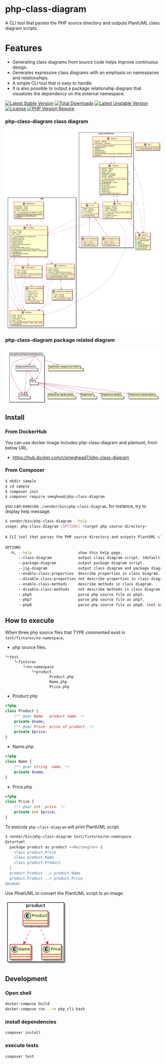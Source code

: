 # php-class-diagram

A CLI tool that parses the PHP source directory and outputs PlantUML class diagram scripts.

# Features

 * Generating class diagrams from source code helps improve continuous design.
 * Generates expressive class diagrams with an emphasis on namespaces and relationships.
 * A simple CLI tool that is easy to handle.
 * It is also possible to output a package relationship diagram that visualizes the dependency on the external namespace.

[![Latest Stable Version](http://poser.pugx.org/smeghead/php-class-diagram/v)](https://packagist.org/packages/smeghead/php-class-diagram) [![Total Downloads](http://poser.pugx.org/smeghead/php-class-diagram/downloads)](https://packagist.org/packages/smeghead/php-class-diagram) [![Latest Unstable Version](http://poser.pugx.org/smeghead/php-class-diagram/v/unstable)](https://packagist.org/packages/smeghead/php-class-diagram) [![License](http://poser.pugx.org/smeghead/php-class-diagram/license)](https://packagist.org/packages/smeghead/php-class-diagram) [![PHP Version Require](http://poser.pugx.org/smeghead/php-class-diagram/require/php)](https://packagist.org/packages/smeghead/php-class-diagram)

### php-class-diagram class diagram

![dogfood class diagram image.](dogfood.png)

### php-class-diagram package related diagram

![dogfood package related diagram image.](dogfood-package.png)

## Install

### From DockerHub

You can use docker image includes php-class-diagram and plantuml, from below URL.

 * https://hub.docker.com/r/smeghead7/php-class-diagram

### From Composer

```bash
$ mkdir sample
$ cd sample
$ composer init
$ composer require smeghead/php-class-diagram
```

you can execute `./vendor/bin/php-class-diagram`.
for instance, try to display help message.

```bash
$ vendor/bin/php-class-diagram --help
usage: php-class-diagram [OPTIONS] <target php source directory>

A CLI tool that parses the PHP source directory and outputs PlantUML class diagram scripts.

OPTIONS
  -h, --help                     show this help page.
      --class-diagram            output class diagram script. (default)
      --package-diagram          output package diagram script.
      --jig-diagram              output class diagram and package diagram script.
      --enable-class-properties  describe properties in class diagram.
      --disable-class-properties not describe properties in class diagram.
      --enable-class-methods     describe methods in class diagram.
      --disable-class-methods    not describe methods in class diagram.
      --php5                     parse php source file as php5.
      --php7                     parse php source file as php7.
      --php8                     parse php source file as php8. (not suppoted)
```

## How to execute

When three php source files that TYPE commented exist in `test/fixtures/no-namespace`,

 * php source files.

```
└─test
    └─fixtures
        └─no-namespace
            └─product
                    Product.php
                    Name.php
                    Price.php
```

 * Product.php
```php
<?php
class Product {
    /** @var Name   product name. */
    private $name;
    /** @var Price  price of product. */
    private $price;
}
```

 * Name.php
```php
<?php
class Name {
    /** @var string  name. */
    private $name;
}
```

 * Price.php
```php
<?php
class Price {
    /** @var int  price. */
    private int $price;
}
```

To execute `php-class-diagram` will print PlantUML script.

```bash
$ vendor/bin/php-class-diagram test/fixtures/no-namespace
@startuml
  package product as product <<Rectangle>> {
    class product.Price
    class product.Name
    class product.Product
  }
  product.Product ..> product.Name
  product.Product ..> product.Price
@enduml
```

Use PlnatUML to convert the PlantUML script to an image.

![PlantUML output image.](output.png)

## Development

### Open shell

```bash
docker-compose build
docker-compose run --rm php_cli bash
```

### install dependencies

```bash
composer install
```

### execute tests

```bash
composer test
```
